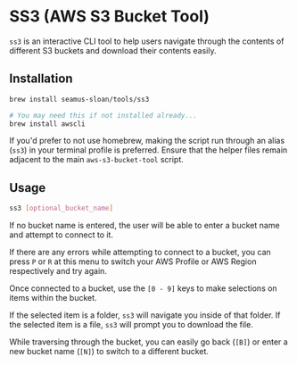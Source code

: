 # SS3 (AWS S3 Bucket Tool)

`ss3` is an interactive CLI tool to help users navigate through the contents of different S3 buckets and download their contents easily.

## Installation

```sh
brew install seamus-sloan/tools/ss3

# You may need this if not installed already...
brew install awscli
```

If you'd prefer to not use homebrew, making the script run through an alias (`ss3`) in your terminal profile is preferred. Ensure that the helper files remain adjacent to the main `aws-s3-bucket-tool` script.

## Usage

```sh
ss3 [optional_bucket_name]
```

If no bucket name is entered, the user will be able to enter a bucket name and attempt to connect to it.

If there are any errors while attempting to connect to a bucket, you can press `P` or `R` at this menu to switch your AWS Profile or AWS Region respectively and try again.

Once connected to a bucket, use the `[0 - 9]` keys to make selections on items within the bucket.

If the selected item is a folder, `ss3` will navigate you inside of that folder. If the selected item is a file, `ss3` will prompt you to download the file.

While traversing through the bucket, you can easily go back (`[B]`) or enter a new bucket name (`[N]`) to switch to a different bucket.
